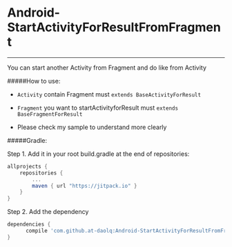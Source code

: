 # Android-StartActivityForResultFromFragment
------------------------------------------------------------------------

You can start another Activity from Fragment and do like from Activity

#####How to use:

- ``Activity`` contain Fragment must ``extends BaseActivityForResult``
- ``Fragment`` you want to startActivityforResult must ``extends BaseFragmentForResult``

- Please check my sample to understand more clearly

#####Gradle:

Step 1. Add it in your root build.gradle at the end of repositories:

```gradle
allprojects {
	repositories {
		...
		maven { url "https://jitpack.io" }
	}
}
```

Step 2. Add the dependency
```gradle
dependencies {
	  compile 'com.github.at-daolq:Android-StartActivityForResultFromFragment:V1.0'
}
```
